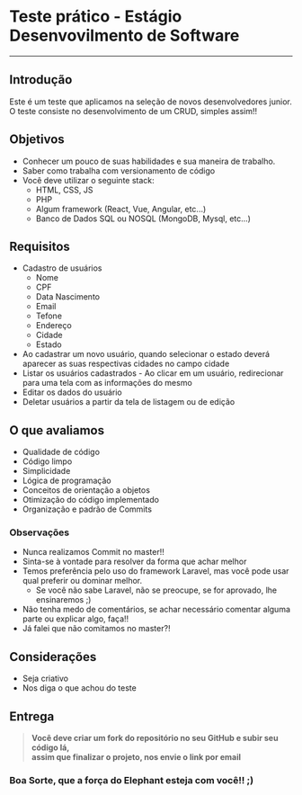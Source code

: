 # Teste prático - Estágio Desenvovilmento de Software

---

## Introdução

Este é um teste que aplicamos na seleção de novos desenvolvedores junior.  
 O teste consiste no desenvolvimento de um CRUD, simples assim!!

## Objetivos

- Conhecer um pouco de suas habilidades e sua maneira de trabalho.
- Saber como trabalha com versionamento de código
- Você deve utilizar o seguinte stack:
  - HTML, CSS, JS
  - PHP
  - Algum framework (React, Vue, Angular, etc...)
  - Banco de Dados SQL ou NOSQL (MongoDB, Mysql, etc...)

## Requisitos

- Cadastro de usuários
  - Nome
  - CPF
  - Data Nascimento
  - Email
  - Tefone
  - Endereço
  - Cidade
  - Estado
- Ao cadastrar um novo usuário, quando selecionar o estado deverá aparecer as suas respectivas cidades no campo cidade
- Listar os usuários cadastrados - Ao clicar em um usuário, redirecionar para uma tela com as informações do mesmo
- Editar os dados do usuário
- Deletar usuários a partir da tela de listagem ou de edição

## O que avaliamos

- Qualidade de código
- Código limpo
- Simplicidade
- Lógica de programação
- Conceitos de orientação a objetos
- Otimização do código implementado
- Organização e padrão de Commits

### Observações

- Nunca realizamos Commit no master!!
- Sinta-se à vontade para resolver da forma que achar melhor
- Temos preferência pelo uso do framework Laravel, mas você pode usar qual preferir ou dominar melhor.
  - Se você não sabe Laravel, não se preocupe, se for aprovado, lhe ensinaremos ;)
- Não tenha medo de comentários, se achar necessário comentar alguma parte ou explicar algo, faça!!
- Já falei que não comitamos no master?!

## Considerações

- Seja criativo
- Nos diga o que achou do teste

## Entrega

> **Você deve criar um fork do repositório no seu GitHub e subir seu código lá,**  
>  **assim que finalizar o projeto, nos envie o link por email**

### Boa Sorte, que a força do Elephant esteja com você!! ;)
